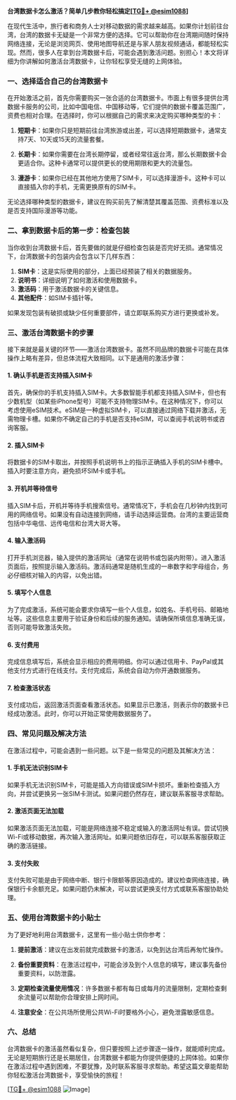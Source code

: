 **台湾数据卡怎么激活？简单几步教你轻松搞定[[TG💪+ @esim1088](https://t.me/s/esim1088)]**

在现代生活中，旅行者和商务人士对移动数据的需求越来越高。如果你计划前往台湾，台湾的数据卡无疑是一个非常方便的选择。它可以帮助你在台湾期间随时保持网络连接，无论是浏览网页、使用地图导航还是与家人朋友视频通话，都能轻松实现。然而，很多人在拿到台湾数据卡后，可能会遇到激活问题。别担心！本文将详细为你讲解如何激活台湾数据卡，让你轻松享受无缝的上网体验。

### 一、选择适合自己的台湾数据卡

在开始激活之前，首先你需要购买一张合适的台湾数据卡。市面上有很多提供台湾数据卡服务的公司，比如中国电信、中国移动等，它们提供的数据卡覆盖范围广，资费也相对合理。在选择时，你可以根据自己的需求来决定购买哪种类型的卡：

1. **短期卡**：如果你只是短期前往台湾旅游或出差，可以选择短期数据卡，通常支持7天、10天或15天的流量套餐。
   
2. **长期卡**：如果你需要在台湾长期停留，或者经常往返台湾，那么长期数据卡会更适合你。这种卡通常可以提供更长的使用期限和更大的流量包。

3. **漫游卡**：如果你已经在其他地方使用了SIM卡，可以选择漫游卡。这种卡可以直接插入你的手机，无需更换原有的SIM卡。

无论选择哪种类型的数据卡，建议在购买前先了解清楚其覆盖范围、资费标准以及是否支持国际漫游等功能。

### 二、拿到数据卡后的第一步：检查包装

当你收到台湾数据卡后，首先要做的就是仔细检查包装是否完好无损。通常情况下，台湾数据卡的包装内会包含以下几样东西：

1. **SIM卡**：这是实际使用的部分，上面已经预装了相关的数据服务。
2. **说明书**：详细说明了如何激活和使用数据卡。
3. **激活码**：用于激活数据卡的关键信息。
4. **其他配件**：如SIM卡插针等。

如果发现包装有破损或缺少任何重要部件，请立即联系购买方进行更换或补发。

### 三、激活台湾数据卡的步骤

接下来就是最关键的环节——激活台湾数据卡。虽然不同品牌的数据卡可能在具体操作上略有差异，但总体流程大致相同。以下是通用的激活步骤：

#### 1. 确认手机是否支持插入SIM卡

首先，确保你的手机支持插入SIM卡。大多数智能手机都支持插入SIM卡，但也有少数机型（如某些iPhone型号）可能不支持物理SIM卡。在这种情况下，你可以考虑使用eSIM技术。eSIM是一种虚拟SIM卡，可以直接通过网络下载并激活，无需物理卡槽。如果你不确定自己的手机是否支持eSIM，可以查阅手机说明书或咨询客服。

#### 2. 插入SIM卡

将数据卡的SIM卡取出，并按照手机说明书上的指示正确插入手机的SIM卡槽中。插入时要注意方向，避免损坏SIM卡或手机。

#### 3. 开机并等待信号

插入SIM卡后，开机并等待手机搜索信号。通常情况下，手机会在几秒钟内找到可用的网络信号。如果没有自动连接到网络，请手动选择运营商。台湾的主要运营商包括中华电信、远传电信和台湾大哥大等。

#### 4. 输入激活码

打开手机浏览器，输入提供的激活网址（通常在说明书或包装内附带）。进入激活页面后，按照提示输入激活码。激活码通常是随机生成的一串数字和字母组合，务必仔细核对输入的内容，以免出错。

#### 5. 填写个人信息

为了完成激活，系统可能会要求你填写一些个人信息，如姓名、手机号码、邮箱地址等。这些信息主要用于验证身份和后续的服务通知。请确保所填信息准确无误，否则可能导致激活失败。

#### 6. 支付费用

完成信息填写后，系统会显示相应的费用明细。你可以通过信用卡、PayPal或其他支付方式进行在线支付。支付完成后，系统会自动为你开通数据服务。

#### 7. 检查激活状态

支付成功后，返回激活页面查看激活状态。如果显示已激活，则表示你的数据卡已经成功激活。此时，你可以开始正常使用数据服务了。

### 四、常见问题及解决方法

在激活过程中，可能会遇到一些问题。以下是一些常见的问题及其解决方法：

#### 1. 手机无法识别SIM卡

如果手机无法识别SIM卡，可能是插入方向错误或SIM卡损坏。重新检查插入方向，并尝试更换另一张SIM卡测试。如果问题仍然存在，建议联系客服寻求帮助。

#### 2. 激活页面无法加载

如果激活页面无法加载，可能是网络连接不稳定或输入的激活网址有误。尝试切换Wi-Fi或移动数据，再次输入激活网址。如果问题依旧存在，可以联系客服获取正确的激活链接。

#### 3. 支付失败

支付失败可能是由于网络中断、银行卡限额等原因造成的。建议检查网络连接，确保银行卡余额充足。如果问题仍未解决，可以尝试更换支付方式或联系客服协助处理。

### 五、使用台湾数据卡的小贴士

为了更好地利用台湾数据卡，这里有一些小贴士供你参考：

1. **提前激活**：建议在出发前就完成数据卡的激活，以免到达台湾后再匆忙操作。
   
2. **备份重要资料**：在激活过程中，可能会涉及到个人信息的填写，建议事先备份重要资料，以防泄露。

3. **定期检查流量使用情况**：许多数据卡都有每日或每月的流量限制，定期检查剩余流量可以帮助你合理安排上网时间。

4. **注意安全**：在公共场所使用公共Wi-Fi时要格外小心，避免泄露敏感信息。

### 六、总结

台湾数据卡的激活虽然看似复杂，但只要按照上述步骤逐一操作，就能顺利完成。无论是短期旅行还是长期居住，台湾数据卡都能为你提供便捷的上网体验。如果你在激活过程中遇到困难，不要犹豫，及时联系客服寻求帮助。希望这篇文章能帮助你轻松激活台湾数据卡，享受愉快的旅程！

[[TG💪+ @esim1088](https://t.me/s/esim1088) ![Image](https://i.postimg.cc/4NQfJmqS/Snipaste-2025-05-13-00-14-12.png)]